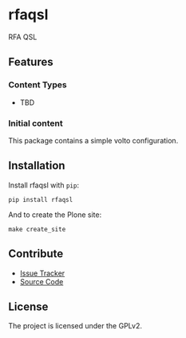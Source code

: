 # rfaqsl

RFA QSL 

## Features

### Content Types

- TBD

### Initial content

This package contains a simple volto configuration.

Installation
------------

Install rfaqsl with `pip`:

```shell
pip install rfaqsl
```
And to create the Plone site:

```shell
make create_site
```

## Contribute

- [Issue Tracker](https://github.com/collective/rfaqsl/issues)
- [Source Code](https://github.com/collective/rfaqsl/)

## License

The project is licensed under the GPLv2.
